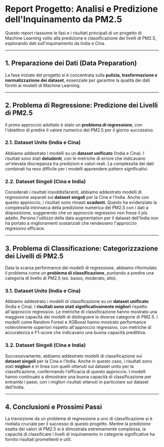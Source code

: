 # Report Progetto: Analisi e Predizione dell'Inquinamento da PM2.5

Questo report riassume le fasi e i risultati principali di un progetto di Machine Learning volto alla predizione e classificazione dei livelli di PM2.5, esplorando dati sull'inquinamento da India e Cina.

---

## 1. Preparazione dei Dati (Data Preparation)

La fase iniziale del progetto si è concentrata sulla **pulizia, trasformazione e normalizzazione dei dataset**, essenziale per garantire la qualità dei dati forniti ai modelli di Machine Learning.

---

## 2. Problema di Regressione: Predizione dei Livelli di PM2.5

Il primo approccio adottato è stato un **problema di regressione**, con l'obiettivo di predire il valore numerico del PM2.5 per il giorno successivo.

### 2.1. Dataset Unito (India e Cina)

Abbiamo addestrato i modelli su un **dataset unificato** (India e Cina). I risultati sono stati **deludenti**, con le metriche di errore che indicavano un'elevata discrepanza tra predizioni e valori reali. La complessità dei dati combinati ha reso difficile per i modelli apprendere pattern significativi.

### 2.2. Dataset Singoli (Cina e India)

Considerati i risultati insoddisfacenti, abbiamo addestrato modelli di regressione separati sui **dataset singoli** per la Cina e l'India. Anche con questo approccio, i risultati sono rimasti **scadenti**. Questo ha evidenziato la complessità intrinseca della predizione numerica del PM2.5 con i dati a disposizione, suggerendo che un approccio regressivo non fosse il più adatto. Persino l'utilizzo della data augmentation per il dataset dell'India non ha portato a miglioramenti sostanziali che rendessero l'approccio regressivo efficace.

---

## 3. Problema di Classificazione: Categorizzazione dei Livelli di PM2.5

Data la scarsa performance dei modelli di regressione, abbiamo riformulato il problema come un **problema di classificazione**, puntando a predire una categoria di livello di PM2.5 (es. basso, moderato, alto).

### 3.1. Dataset Unito (India e Cina)

Abbiamo addestrato i modelli di classificazione su un **dataset unificato** (India e Cina). I **risultati sono stati significativamente migliori** rispetto all'approccio regressivo. Le metriche di classificazione hanno mostrato una maggiore capacità dei modelli di distinguere le diverse categorie di PM2.5. I modelli come Random Forest e XGBoost hanno mostrato performance notevolmente superiori rispetto all'approccio regressivo, con metriche di accuratezza e F1-score che indicavano una buona capacità predittiva.

### 3.2. Dataset Singoli (Cina e India)

Successivamente, abbiamo addestrato modelli di classificazione sui **dataset singoli** per la Cina e l'India. Anche in questo caso, i risultati sono stati **migliori** e in linea con quelli ottenuti sul dataset unito per la classificazione, confermando l'efficacia di questo approccio. I modelli hanno continuato a dimostrare una buona capacità di classificazione per entrambi i paesi, con i migliori risultati ottenuti in particolare sul dataset dell'India.

---

## 4. Conclusioni e Prossimi Passi

La transizione da un problema di regressione a uno di classificazione si è rivelata cruciale per il successo di questo progetto. Mentre la predizione esatta dei valori di PM2.5 si è dimostrata estremamente complessa, la capacità di classificare i livelli di inquinamento in categorie significative ha fornito risultati promettenti e utili.